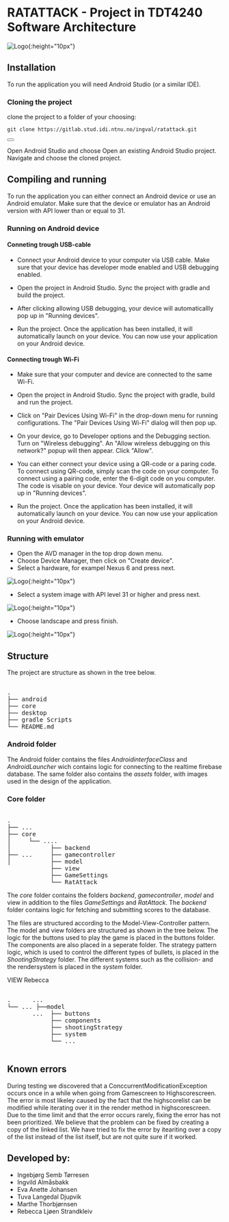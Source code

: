 # RATATTACK - Project in TDT4240 Software Architecture

![Logo](assets/readme/readmelogo.png){:height="10px"}

## Installation 
To run the application you will need Android Studio (or a similar IDE). 

### Cloning the project
clone the project to a folder of your choosing:

<pre><code id="git-clone-command">git clone https://gitlab.stud.idi.ntnu.no/ingval/ratattack.git</code></pre>
<button class="btn" data-clipboard-target="#git-clone-command"></button>

<script src="https://cdnjs.cloudflare.com/ajax/libs/clipboard.js/2.0.8/clipboard.min.js"></script>
<script>
    var clipboard = new ClipboardJS('.btn');
</script>

Open Android Studio and choose Open an existing Android Studio project. Navigate and choose the cloned project.

## Compiling and running

To run the application you can either connect an Android device or use an Android emulator. Make sure that the device or emulator has an Android version with API lower than or equal to 31. 

### Running on Android device
#### Conneting trough USB-cable
-  Connect your Android device to your computer via USB cable. Make sure that your device has developer mode enabled and USB debugging enabled.

- Open the project in Android Studio. Sync the project with gradle and build the project.

- After clicking allowing USB debugging, your device will automaticallly pop up in "Running devices".

- Run the project. Once the application has been installed, it will automatically launch on your device. You can now use your application on your Android device.


#### Connecting trough Wi-Fi
- Make sure that your computer and device are connected to the same Wi-Fi.

- Open the project in Android Studio. Sync the project with gradle, build and run the project. 

- Click on "Pair Devices Using Wi-Fi" in the drop-down menu for running configurations. The "Pair Devices Using Wi-Fi" dialog will then pop up.

- On your device, go to Developer options and the Debugging section. Turn on "Wireless debugging". An "Allow wireless debugging on this network?" popup will then appear. Click "Allow".

- You can either connect your device using a QR-code or a paring code. To connect using QR-code, simply scan the code on your computer. To connect using a pairing code, enter the 6-digit code on you computer. The code is visable on your device. Your device will automatically pop up in "Running devices".

- Run the project. Once the application has been installed, it will automatically launch on your device. You can now use your application on your Android device.



### Running with emulator

- Open the AVD manager in the top drop down menu.
- Choose Device Manager, then click on "Create device".
- Select a hardware, for exampel Nexus 6 and press next.

![Logo](assets/readme/hardware.png){:height="10px"}

- Select a system image with API level 31 or higher and press next.

![Logo](assets/readme/systemimage.png){:height="10px"}

- Choose landscape and press finish.

![Logo](assets/readme/androidvirtualdevice.png){:height="10px"}


## Structure
The project are structure as shown in the tree below.
<pre> 
.
├── android                 
├── core                                   
├── desktop                    
├── gradle Scripts
└── README.md
</pre>

### Android folder
The Android folder contains the files *AndroidinterfaceClass* and *AndroidLauncher* wich contains logic for connecting to the realtime firebase database. The same folder also contains the *assets* folder, with images used in the design of the application. 

### Core folder
<pre> 
.
├── ...
├── core                    
│     └── ....
│           ├── backend
├── ...     ├── gamecontroller
│           ├── model            
            ├── view
            ├── GameSettings
            └── RatAttack
</pre>
The *core* folder contains the folders *backend*, *gamecontroller*, *model* and view in addition to the files *GameSettings* and *RatAttack*. The *backend* folder contains logic for fetching and submitting scores to the database.

The files are structured according to the Model-View-Controller pattern. The model and view folders are structured as shown in the tree below. The logic for the buttons used to play the game is placed in the buttons folder. The components are also placed in a seperate folder. The strategy pattern logic, which is used to control the different types of bullets, is placed in the *ShootingStrategy* folder. The different systems such as the collision- and the rendersystem is placed in the *system* folder. 

VIEW Rebecca

<pre> 
.      ...
└── ... ├──model 
       ...  ├── buttons                 
            ├── components     
            ├── shootingStrategy            
            ├── system
            └── ...
        
</pre>


## Known errors
During testing we discovered that a ConccurrentModificationException occurs once in a while when going from Gamescreen to Highscorescreen. The error is most likeley caused by the fact that the highscorelist can be modified while iterating over it in the render method in highscorescreen. Due to the time limit and that the error occurs rarely, fixing the error has not been prioritized. We believe that the problem can be fixed by creating a copy of the linked list. We have tried to fix the error by iteariting over a copy of the list instead of the list itself, but are not quite sure if it worked.

## Developed by:
- Ingebjørg Semb Tørresen
- Ingvild Almåsbakk
- Eva Anette Johansen
- Tuva Langedal Djupvik
- Marthe Thorbjørnsen
- Rebecca Ljøen Strandkleiv
